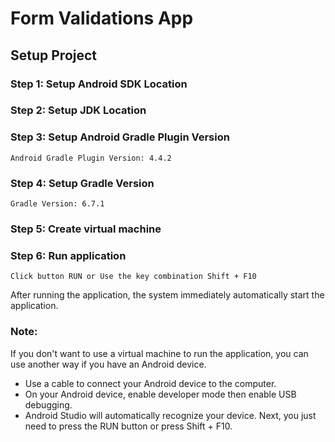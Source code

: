 # Form Validations App

## Setup Project

### Step 1: Setup Android SDK Location

### Step 2: Setup JDK Location

### Step 3: Setup Android Gradle Plugin Version
```
Android Gradle Plugin Version: 4.4.2
```

### Step 4: Setup Gradle Version
```
Gradle Version: 6.7.1
```

### Step 5: Create virtual machine

### Step 6: Run application
```
Click button RUN or Use the key combination Shift + F10
```
After running the application, the system immediately automatically start the application.

### Note:
If you don't want to use a virtual machine to run the application, you can use another way if you have an Android device.
- Use a cable to connect your Android device to the computer.
- On your Android device, enable developer mode then enable USB debugging.
- Android Studio will automatically recognize your device. Next, you just need to press the RUN button or press Shift + F10.
